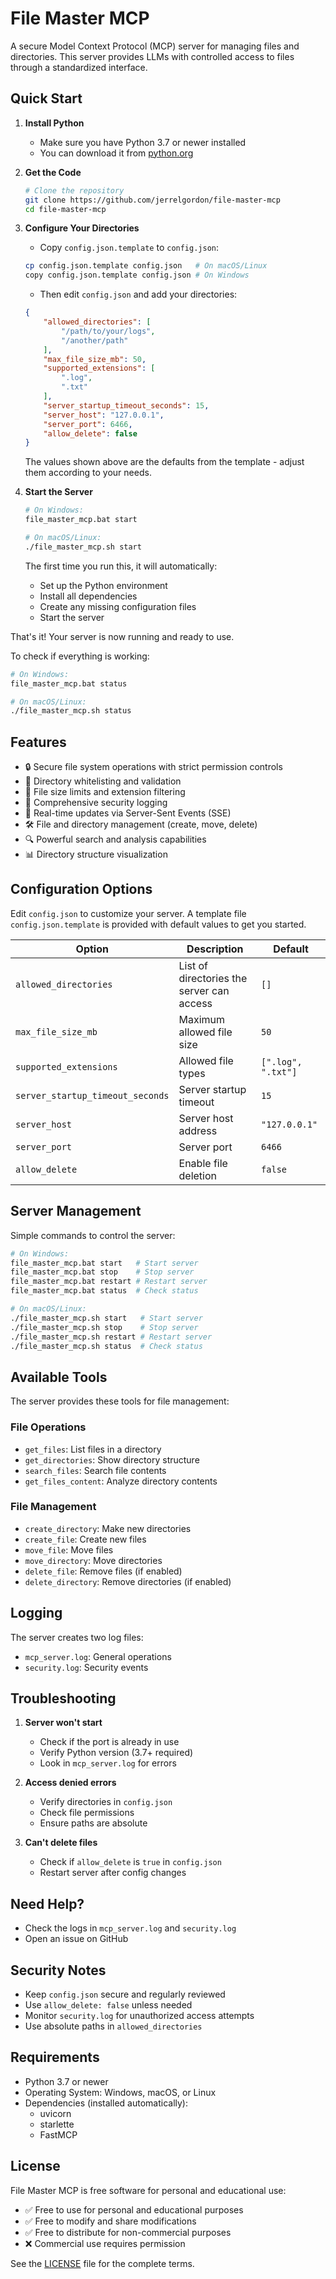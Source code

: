 # File Master MCP

A secure Model Context Protocol (MCP) server for managing files and directories. This server provides LLMs with controlled access to files through a standardized interface.

## Quick Start

1. **Install Python**
   - Make sure you have Python 3.7 or newer installed
   - You can download it from [python.org](https://python.org)

2. **Get the Code**
   ```bash
   # Clone the repository
   git clone https://github.com/jerrelgordon/file-master-mcp
   cd file-master-mcp
   ```

3. **Configure Your Directories**
   - Copy `config.json.template` to `config.json`:
   ```bash
   cp config.json.template config.json   # On macOS/Linux
   copy config.json.template config.json # On Windows
   ```
   - Then edit `config.json` and add your directories:
   ```json
   {
       "allowed_directories": [
           "/path/to/your/logs",
           "/another/path"
       ],
       "max_file_size_mb": 50,
       "supported_extensions": [
           ".log",
           ".txt"
       ],
       "server_startup_timeout_seconds": 15,
       "server_host": "127.0.0.1",
       "server_port": 6466,
       "allow_delete": false
   }
   ```
   The values shown above are the defaults from the template - adjust them according to your needs.

4. **Start the Server**
   ```bash
   # On Windows:
   file_master_mcp.bat start
   
   # On macOS/Linux:
   ./file_master_mcp.sh start
   ```
   The first time you run this, it will automatically:
   - Set up the Python environment
   - Install all dependencies
   - Create any missing configuration files
   - Start the server

That's it! Your server is now running and ready to use. 

To check if everything is working:
```bash
# On Windows:
file_master_mcp.bat status

# On macOS/Linux:
./file_master_mcp.sh status
```

## Features

- 🔒 Secure file system operations with strict permission controls
- 📁 Directory whitelisting and validation
- 📏 File size limits and extension filtering
- 📝 Comprehensive security logging
- 🔄 Real-time updates via Server-Sent Events (SSE)
- 🛠️ File and directory management (create, move, delete)
- 🔍 Powerful search and analysis capabilities
- 📊 Directory structure visualization

## Configuration Options

Edit `config.json` to customize your server. A template file `config.json.template` is provided with default values to get you started.

| Option | Description | Default |
|--------|-------------|---------|
| `allowed_directories` | List of directories the server can access | `[]` |
| `max_file_size_mb` | Maximum allowed file size | `50` |
| `supported_extensions` | Allowed file types | `[".log", ".txt"]` |
| `server_startup_timeout_seconds` | Server startup timeout | `15` |
| `server_host` | Server host address | `"127.0.0.1"` |
| `server_port` | Server port | `6466` |
| `allow_delete` | Enable file deletion | `false` |

## Server Management

Simple commands to control the server:

```bash
# On Windows:
file_master_mcp.bat start   # Start server
file_master_mcp.bat stop    # Stop server
file_master_mcp.bat restart # Restart server
file_master_mcp.bat status  # Check status

# On macOS/Linux:
./file_master_mcp.sh start   # Start server
./file_master_mcp.sh stop    # Stop server
./file_master_mcp.sh restart # Restart server
./file_master_mcp.sh status  # Check status
```

## Available Tools

The server provides these tools for file management:

### File Operations
- `get_files`: List files in a directory
- `get_directories`: Show directory structure
- `search_files`: Search file contents
- `get_files_content`: Analyze directory contents

### File Management
- `create_directory`: Make new directories
- `create_file`: Create new files
- `move_file`: Move files
- `move_directory`: Move directories
- `delete_file`: Remove files (if enabled)
- `delete_directory`: Remove directories (if enabled)

## Logging

The server creates two log files:
- `mcp_server.log`: General operations
- `security.log`: Security events

## Troubleshooting

1. **Server won't start**
   - Check if the port is already in use
   - Verify Python version (3.7+ required)
   - Look in `mcp_server.log` for errors

2. **Access denied errors**
   - Verify directories in `config.json`
   - Check file permissions
   - Ensure paths are absolute

3. **Can't delete files**
   - Check if `allow_delete` is `true` in `config.json`
   - Restart server after config changes

## Need Help?

- Check the logs in `mcp_server.log` and `security.log`
- Open an issue on GitHub

## Security Notes

- Keep `config.json` secure and regularly reviewed
- Use `allow_delete: false` unless needed
- Monitor `security.log` for unauthorized access attempts
- Use absolute paths in `allowed_directories`

## Requirements

- Python 3.7 or newer
- Operating System: Windows, macOS, or Linux
- Dependencies (installed automatically):
  - uvicorn
  - starlette
  - FastMCP

## License

File Master MCP is free software for personal and educational use:
- ✅ Free to use for personal and educational purposes
- ✅ Free to modify and share modifications
- ✅ Free to distribute for non-commercial purposes
- ❌ Commercial use requires permission

See the [LICENSE](LICENSE) file for the complete terms.
